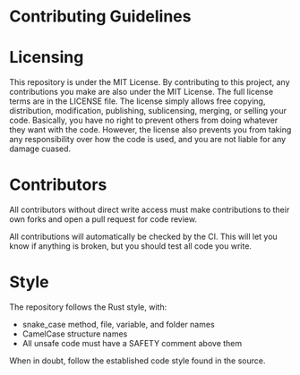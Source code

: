 # Contributing Guidelines

# Licensing

This repository is under the MIT License. By contributing to this project, any contributions you make are also under the MIT License. 
The full license terms are in the LICENSE file. The license simply allows free copying, distribution, modification, publishing, sublicensing, merging, or selling your code.
Basically, you have no right to prevent others from doing whatever they want with the code.
However, the license also prevents you from taking any responsibility over how the code is used, and you are not liable for any damage cuased.

# Contributors

All contributors without direct write access must make contributions to their own forks and open a pull request for code review.

All contributions will automatically be checked by the CI. This will let you know if anything is broken, but you should test all code you write.

# Style

The repository follows the Rust style, with: 
- snake_case method, file, variable, and folder names
- CamelCase structure names 
- All unsafe code must have a SAFETY comment above them

When in doubt, follow the established code style found in the source.